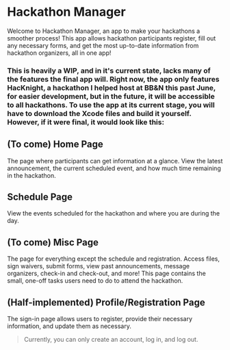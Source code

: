 # Hackathon Manager

Welcome to Hackathon Manager, an app to make your hackathons a smoother process! This app allows hackathon participants register, fill out any necessary forms, and get the most up-to-date information from hackathon organizers, all in one app!

### This is heavily a WIP, and in it's current state, lacks many of the features the final app will. Right now, the app only features HacKnight, a hackathon I helped host at BB&N this past June, for easier development, but in the future, it will be accessible to all hackathons. To use the app at its current stage, you will have to download the Xcode files and build it yourself. However, if it were final, it would look like this:

## (To come) Home Page
The page where participants can get information at a glance. View the latest announcement, the current scheduled event, and how much time remaining in the hackathon.

## Schedule Page
View the events scheduled for the hackathon and where you are during the day.

## (To come) Misc Page
The page for everything except the schedule and registration. Access files, sign waivers, submit forms, view past announcements, message organizers, check-in and check-out, and more! This page contains the small, one-off tasks users need to do to attend the hackathon.

## (Half-implemented) Profile/Registration Page
The sign-in page allows users to register, provide their necessary information, and update them as necessary.
> Currently, you can only create an account, log in, and log out.
